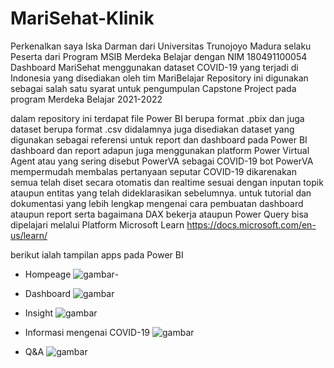 # MariSehat-Klinik
Perkenalkan saya Iska Darman dari Universitas Trunojoyo Madura selaku Peserta dari Program MSIB Merdeka Belajar dengan NIM 180491100054
Dashboard MariSehat menggunakan dataset COVID-19 yang terjadi di Indonesia yang disediakan oleh tim MariBelajar
Repository ini digunakan sebagai salah satu syarat untuk pengumpulan Capstone Project pada program Merdeka Belajar 2021-2022


dalam repository ini terdapat file Power BI berupa format .pbix dan juga dataset berupa format .csv
didalamnya juga disediakan dataset yang digunakan sebagai referensi untuk report dan dashboard pada Power BI dashboard dan report
adapun juga menggunakan platform Power Virtual Agent atau yang sering disebut PowerVA sebagai COVID-19 bot PowerVA mempermudah membalas pertanyaan seputar COVID-19 dikarenakan semua telah diset secara otomatis dan realtime sesuai dengan inputan topik ataupun entitas yang telah dideklarasikan sebelumnya.
untuk tutorial dan dokumentasi yang lebih lengkap mengenai cara pembuatan dashboard ataupun report serta bagaimana DAX bekerja ataupun Power Query bisa dipelajari melalui Platform Microsoft Learn https://docs.microsoft.com/en-us/learn/

berikut ialah tampilan apps pada Power BI 
<br>
- Hompeage
![gambar](https://user-images.githubusercontent.com/53360759/144245433-50f00878-c6fa-4edb-93c7-34d52e2c1c44.png)-

- Dashboard  ![gambar](https://user-images.githubusercontent.com/53360759/144245557-aed3616a-a172-4d5c-a2da-e43d9379da67.png)

- Insight   ![gambar](https://user-images.githubusercontent.com/53360759/144245624-30c4e2a8-215b-4c0f-9307-10a4c8d9b074.png)

- Informasi mengenai COVID-19  ![gambar](https://user-images.githubusercontent.com/53360759/144245688-d4e7b9d3-172e-4703-919d-6c408d89d134.png)

- Q&A  ![gambar](https://user-images.githubusercontent.com/53360759/144245762-399efe66-6ebc-41e3-bd36-28f18564e819.png)<br />


